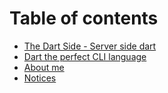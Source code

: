 # Table of contents

* [The Dart Side - Server side dart](README.md)
* [Dart the perfect CLI language](dart-the-perfect-cli-language.md)
* [About me](about-me.md)
* [Notices](notice.md)

